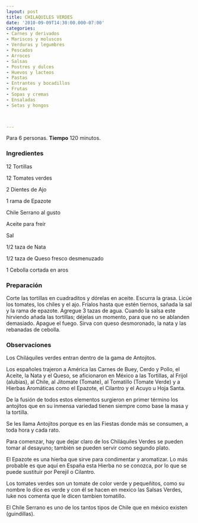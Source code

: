 ```yaml
---
layout: post
title: CHILAQUILES VERDES
date: '2010-09-09T14:30:00.000-07:00'
categories:
- Carnes y derivados
- Mariscos y moluscos
- Verduras y legumbres
- Pescados
- Arroces
- Salsas
- Postres y dulces
- Huevos y lacteos
- Pastas
- Entrantes y bocadillos
- Frutas
- Sopas y cremas
- Ensaladas
- Setas y hongos
 


---
```


Para 6 personas.
<b>Tiempo</b> 120 minutos.

<h3>Ingredientes</h3>

12 Tortillas

12 Tomates verdes

2 Dientes de Ajo

1 rama de Epazote

Chile Serrano al gusto

Aceite para freír

Sal

1/2 taza de Nata

1/2 taza de Queso fresco desmenuzado

1 Cebolla cortada en aros

<h3>Preparación</h3>

Corte las tortillas en cuadraditos y dórelas en aceite. Escurra la grasa. Licúe los tomates, los chiles y el ajo. Fríalos hasta que estén tiernos, sañada la sal y la rama de epazote. Agregue 3 tazas de agua. Cuando la salsa este hirviendo añada las tortillas; déjelas un momento, para que no se ablanden demasiado. Apague el fuego. Sirva con queso desmoronado, la nata y las rebanadas de cebolla.

<h3>Observaciones</h3>

Los Chiláquiles verdes entran dentro de la gama de Antojitos.

Los españoles trajeron a América las Carnes de Buey, Cerdo y Pollo, el Aceite, la Nata y el Queso, se aficionaron en México a las Tortillas, al Frijol (alubias), al Chile, al Jitomate (Tomate), al Tomatillo (Tomate Verde) y a Hierbas Aromáticas como el Epazote, el Cilantro y el Acuyo u Hoja Santa.

De la fusión de todos estos elementos surgieron en primer término los antojitos que en su inmensa variedad tienen siempre como base la masa y la tortilla.

Se les llama Antojitos porque es en las Fiestas donde más se consumen, a toda hora y cada rato.

Para comenzar, hay que dejar claro de los Chiláquiles Verdes se pueden tomar al desayuno; también se pueden servir como segundo plato.

El Epazote es una hierba que sirve para condimentar y aromatizar. Lo más probable es que aquí en España esta Hierba no se conozca, por lo que se puede sustituir por Perejil o Cilantro.

Los tomates verdes son un tomate de color verde y pequeñitos, como su nombre lo dice es verde y con él se hacen en mexico las Salsas Verdes, luke nos comenta que le dicen tambien tomatillo.

El Chile Serrano es uno de los tantos tipos de Chile que en méxico existen (guindillas).

